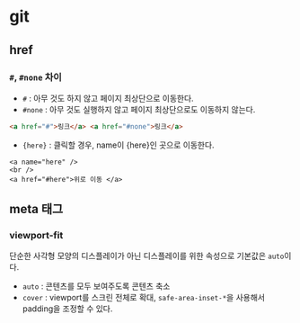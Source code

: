 # git

## href

### `#`, `#none` 차이

- `#` : 아무 것도 하지 않고 페이지 최상단으로 이동한다.
- `#none` : 아무 것도 실행하지 않고 페이지 최상단으로도 이동하지 않는다.

```html
<a href="#">링크</a> <a href="#none">링크</a>
```

- `{here}` : 클릭할 경우, name이 {here}인 곳으로 이동한다.

```
<a name="here" />
<br />
<a href="#here">위로 이동 </a>
```

## meta 태그 

### viewport-fit 

단순한 사각형 모양의 디스플레이가 아닌 디스플레이를 위한 속성으로 기본값은 `auto`이다. 

- `auto` : 콘텐츠를 모두 보여주도록 콘텐츠 축소 
- `cover` : viewport를 스크린 전체로 확대, `safe-area-inset-*`을 사용해서 padding을 조정할 수 있다.
